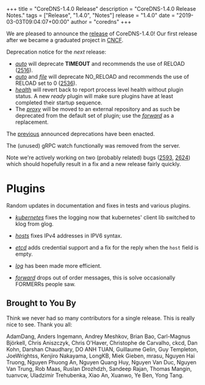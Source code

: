 +++
title = "CoreDNS-1.4.0 Release"
description = "CoreDNS-1.4.0 Release Notes."
tags = ["Release", "1.4.0", "Notes"]
release = "1.4.0"
date = "2019-03-03T09:04:07+00:00"
author = "coredns"
+++

We are pleased to announce the [release](https://github.com/coredns/coredns/releases/tag/v1.4.0)
of CoreDNS-1.4.0! Our first release after we became a graduated project in
[CNCF](https://www.cncf.io/).

Deprecation notice for the *next* release:

 *  [*auto*](/plugins/auto) will deprecate **TIMEOUT** and recommends the use of RELOAD ([2516](https://github.com/coredns/coredns/issues/2516)).
 *  [*auto*](/plugins/file) and [*file*](/plugins/auto) will deprecate NO_RELOAD and recommends the use of RELOAD set to 0 ([2536](https://github.com/coredns/coredns/issues/2536)).
 *  [*health*](/plugins/health) will revert back to report process level health without plugin
    status. A new *ready* plugin will make sure plugins have at least completed their startup
    sequence.
 *  The [*proxy*](/plugins/proxy) will be moved to an external repository and as such be deprecated
    from the default set of plugin; use the [*forward*](/plugins/forward) as a replacement.

The [previous](/2019/01/13/coredns-1.3.1-release/) announced deprecations have been enacted.

The (unused) gRPC watch functionally was removed from the server.

Note we're actively working on two (probably related) bugs
([2593](https://github.com/coredns/coredns/issues/2593),
[2624](https://github.com/coredns/coredns/issues/2624)) which should hopefully result in a fix and
a new release fairly quickly.

# Plugins

Random updates in documentation and fixes in tests and various plugins.

 *  [*kubernetes*](/plugins/kubernetes) fixes the logging now that kubernetes' client lib switched
    to klog from glog.

 *  [*hosts*](/plugins/hosts) fixes IPv4 addresses in IPV6 syntax.

 *  [*etcd*](/plugins/etcd) adds credential support and a fix for the reply when the `host` field is
    empty.

 *  [*log*](/plugins/log) has been made more efficient.

 *  [*forward*](/plugins/forward) drops out of order messages, this is solve occasionally FORMERRs
    people saw.

## Brought to You By

Think we never had so many contributors for a single release. This is really nice to see. Thank you
all:

AdamDang,
Anders Ingemann,
Andrey Meshkov,
Brian Bao,
Carl-Magnus Björkell,
Chris Aniszczyk,
Chris O'Haver,
Christophe de Carvalho,
ckcd,
Dan Kohn,
Darshan Chaudhary,
DO ANH TUAN,
Guillaume Gelin,
Guy Templeton,
JoeWrightss,
Kenjiro Nakayama,
LongKB,
Miek Gieben,
mrasu,
Nguyen Hai Truong,
Nguyen Phuong An,
Nguyen Quang Huy,
Nguyen Van Duc,
Nguyen Van Trung,
Rob Maas,
Ruslan Drozhdzh,
Sandeep Rajan,
Thomas Mangin,
tuanvcw,
Uladzimir Trehubenka,
Xiao An,
Xuanwo,
Ye Ben,
Yong Tang.
